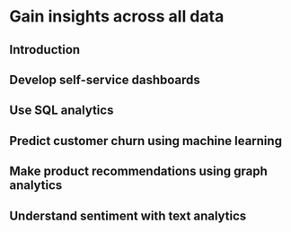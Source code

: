 # Gain insights across all data

## Introduction

## Develop self-service dashboards
[](youtube:wI8RIj1nRhg)

## Use SQL analytics
[](youtube:kObVOkGm_p0)

## Predict customer churn using machine learning
[](youtube:E4FPJyaIDrI)

## Make product recommendations using graph analytics
[](youtube:5FG038SwzWU)

## Understand sentiment with text analytics
[](youtube:5FG038SwzWU)
